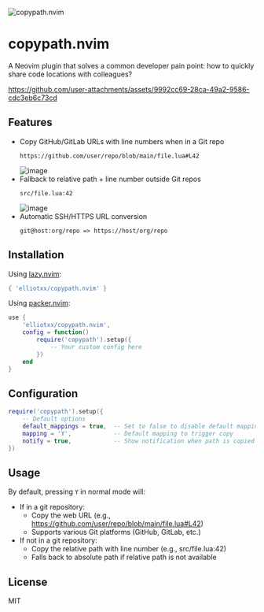![copypath.nvim](https://socialify.git.ci/elliotxx/copypath.nvim/image?font=Raleway&language=1&name=1&owner=1&pattern=Plus&theme=Light)

# copypath.nvim

A Neovim plugin that solves a common developer pain point: how to quickly share code locations with colleagues?

https://github.com/user-attachments/assets/9992cc69-28ca-49a2-9586-cdc3eb6c73cd

## Features

- Copy GitHub/GitLab URLs with line numbers when in a Git repo
  ```
  https://github.com/user/repo/blob/main/file.lua#L42
  ```
  ![image](https://github.com/user-attachments/assets/7e038360-90b8-4a91-884e-6515d23dc88f)
- Fallback to relative path + line number outside Git repos
  ```
  src/file.lua:42
  ```
  ![image](https://github.com/user-attachments/assets/7d23474e-b07c-49fc-b888-fc70d18c3bc7)
- Automatic SSH/HTTPS URL conversion
  ```
  git@host:org/repo => https://host/org/repo
  ```

## Installation

Using [lazy.nvim](https://github.com/folke/lazy.nvim):

```lua
{ 'elliotxx/copypath.nvim' }
```

Using [packer.nvim](https://github.com/wbthomason/packer.nvim):

```lua
use {
    'elliotxx/copypath.nvim',
    config = function()
        require('copypath').setup({
            -- Your custom config here
        })
    end
}
```

## Configuration

```lua
require('copypath').setup({
    -- Default options
    default_mappings = true,  -- Set to false to disable default mappings
    mapping = 'Y',            -- Default mapping to trigger copy
    notify = true,            -- Show notification when path is copied
})
```

## Usage

By default, pressing `Y` in normal mode will:
- If in a git repository:
  * Copy the web URL (e.g., https://github.com/user/repo/blob/main/file.lua#L42)
  * Supports various Git platforms (GitHub, GitLab, etc.)
- If not in a git repository:
  * Copy the relative path with line number (e.g., src/file.lua:42)
  * Falls back to absolute path if relative path is not available

## License

MIT
